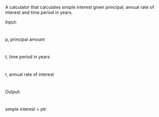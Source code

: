 A calculator that calculates simple interest given principal, annual rate of interest and time period in years.

Input:
#
   p, principal amount
   #
   t, time period in years
   #
   r, annual rate of interest
   #
   #
Output:
#
   simple interest = p*t*r

